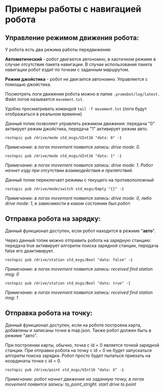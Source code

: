 # Примеры работы с навигацией робота
## Управление режимом движения робота:

У робота есть два режима работы передвижения: 

**Автоматический** - робот двигается автономно, в хаотичном режиме в случае отсутствия пакета навигации. В случае использования пакета навигации робот ездит по точкам с заданным маршрутом.

**Режим джойстика** - робот не двигается автономно. Управляется с помощью джойстика.

Посмотреть логи движения робота можно в папке `.promobot/log/latest.` Файл логов называется `movement.txt`. 

Удобно просматривать командой `tail -f movement.txt` (логи будут отображаться в реальном времени)

Данный топик позволяет управлять режимом движения: передача "0" актвирует режим джойстика, передача "1" активирует режим авто.

`rostopic pub /drive/mode std_msgs/UInt16 "data: 0" -1`

_Примечание: в логах movement появится запись: drive mode: 0._



`rostopic pub /drive/mode std_msgs/UInt16 "data: 1" -1`

_Примечание: в логах movement появится запись: drive mode: 1. Робот начнет езду при отсутствии взаимодействия и препятствий._



Данный топик переключает режимы с текущего на противоположный

`rostopic pub /drive/mode/switch std_msgs/Empty "{}" -1`

_Примечание: в логах movement появится запись: drive mode: 0, либо drive mode: 1, в зависимости в каком состоянии был робот._



## Отправка робота на зарядку:
Данный функционал доступен, если робот находится в режиме "**авто**".

Через данный топик можно отправить робота на зарядную станцию: передача true активирует алгоритм поиска зарядной станции, передача false его деактивирует.

`rostopic pub /drive/station std_msgs/Bool "data: false" -1`

_Примечание: в логах movement появится запись: received find station msg: 0_



`rostopic pub /drive/station std_msgs/Bool "data: true" -1`

_Примечание: в логах movement появится запись: received find station msg: 1_



## Отправка робота на точку:
Данный функционал доступен, если на роботе построена карта, добавлены и записаны точки в map.json. Также робот должен быть в режиме "авто".

При построении карты, обычно, точка с id = 0 является точкой зарядной станции. При отправки робота на точку с id = 0 не будет запускаться алгоритм поиска зарядки. Робот просто будет пытаться приехать на координаты точки с id = 0.

`rostopic pub /drive/point std_msgs/UInt16 "data: X" -1`

_Примечание: робот начнет движение на заданную точку, в логах movement появится запись: to_point_stright. start drive to point_